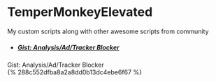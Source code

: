 # TemperMonkeyElevated
My custom scripts along with other awesome scripts from community


- ##### [Gist: Analysis/Ad/Tracker Blocker](https://gist.github.com/Tuurash/288c552dfba8a2a8dd0b13dc4ebe6f67.js)


Gist: Analysis/Ad/Tracker Blocker  
{% 288c552dfba8a2a8dd0b13dc4ebe6f67 %}
